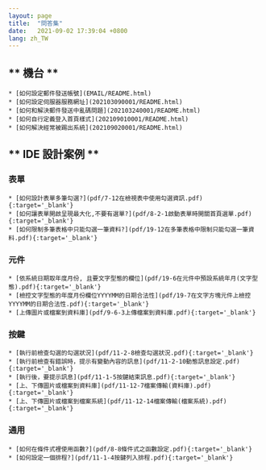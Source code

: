 ```yaml
---
layout: page
title:  "問答集"
date:   2021-09-02 17:39:04 +0800
lang: zh_TW
---
```


## ** 機台 ** 

	* [如何設定郵件發送帳號](EMAIL/README.html)
	* [如何設定伺服器服務網址](202103090001/README.html)
	* [如何和解決郵件發送中亂碼問題](202103240001/README.html)
	* [如何自行定義登入首頁樣式](202109010001/README.html)
	* [如何解決經常被踢出系統](202109020001/README.html)


## ** IDE 設計案例 ** 

### 表單

	* [如何設計表單多筆勾選?](pdf/7-12在檢視表中使用勾選資訊.pdf){:target='_blank'}
	* [如何讓表單開啟呈現最大化,不要有選單?](pdf/8-2-1啟動表單時開關首頁選單.pdf){:target='_blank'}
	* [如何限制多筆表格中只能勾選一筆資料?](pdf/19-12在多筆表格中限制只能勾選一筆資料.pdf){:target='_blank'}
	

### 元件

	* [依系統日期取年度月份, 且要文字型態的欄位](pdf/19-6在元件中預設系統年月(文字型態).pdf){:target='_blank'}
	* [檢控文字型態的年度月份欄位YYYYMM的日期合法性](pdf/19-7在文字方塊元件上檢控YYYYMM的日期合法性.pdf){:target='_blank'}
	* [上傳圖片或檔案到資料庫](pdf/9-6-3上傳檔案到資料庫.pdf){:target='_blank'}
	

### 按鍵

	* [執行前檢查勾選的勾選狀況](pdf/11-2-8檢查勾選狀況.pdf){:target='_blank'}
	* [執行前檢查有錯誤時，提示有變動內容的訊息](pdf/11-2-10動態訊息設定.pdf){:target='_blank'}
	* [執行後，要提示訊息](pdf/11-1-5按鍵結束訊息.pdf){:target='_blank'}
	* [上、下傳圖片或檔案到資料庫](pdf/11-12-7檔案傳輸(資料庫).pdf){:target='_blank'}
	* [上、下傳圖片或檔案到檔案系統](pdf/11-12-14檔案傳輸(檔案系統).pdf){:target='_blank'}

	
### 通用

	* [如何在條件式裡使用函數?](pdf/8-8條件式之函數設定.pdf){:target='_blank'}    
	* [如何設定一個排程?](pdf/11-1-4按鍵列入排程.pdf){:target='_blank'}    

